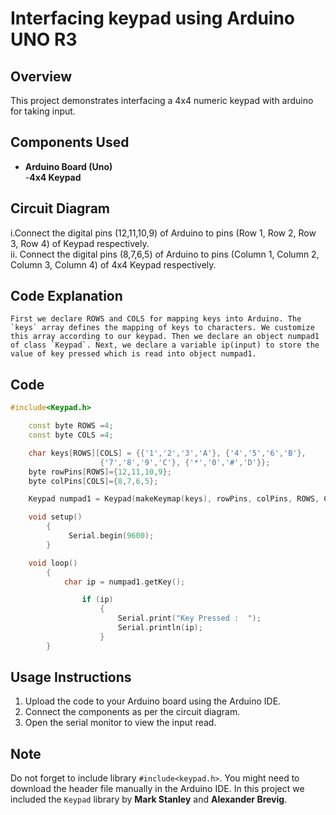 # Interfacing keypad using Arduino UNO R3

## Overview
This project demonstrates interfacing a 4x4 numeric keypad with arduino for taking input.


## Components Used
- **Arduino Board (Uno)**
  <br>
-**4x4 Keypad**
## Circuit Diagram
 i.Connect the digital pins (12,11,10,9) of Arduino to pins (Row 1, Row 2, Row 3, Row 4) 
	of Keypad respectively. <br>
 ii. Connect the digital pins (8,7,6,5) of Arduino to pins (Column 1, Column 2, Column 3, Column 4) 
	 of 4x4 Keypad respectively.
<br>


## Code Explanation
	First we declare ROWS and COLS for mapping keys into Arduino. The `keys` array defines the mapping of keys to characters. We customize this array according to our keypad. Then we declare an object numpad1 of class `Keypad`. Next, we declare a variable ip(input) to store the value of key pressed which is read into object numpad1.

## Code
```cpp
#include<Keypad.h>

	const byte ROWS =4;
	const byte COLS =4;

	char keys[ROWS][COLS] = {{'1','2','3','A'}, {'4','5','6','B'},
					{'7','8','9','C'}, {'*','0','#','D'}};
	byte rowPins[ROWS]={12,11,10,9};
	byte colPins[COLS]={8,7,6,5};

	Keypad numpad1 = Keypad(makeKeymap(keys), rowPins, colPins, ROWS, COLS);

	void setup()
		{
			 Serial.begin(9600);
		}

	void loop()
		{
			char ip = numpad1.getKey();

				if (ip)
					{
						Serial.print("Key Pressed :  ");
						Serial.println(ip);
					}
		}
```

## Usage Instructions
1. Upload the code to your Arduino board using the Arduino IDE.
2. Connect the components as per the circuit diagram.
3. Open the serial monitor to view the input read.

## Note
Do not forget to include library `#include<keypad.h>`. You might need to download the header file manually in the Arduino IDE. In this project we included the `Keypad` library by **Mark Stanley** and **Alexander Brevig**.
